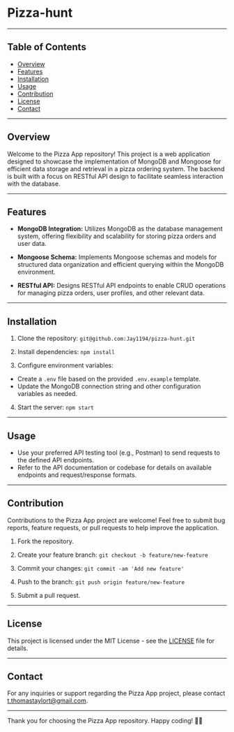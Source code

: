 # Pizza-hunt

---

## Table of Contents

- [Overview](#overview)
- [Features](#features)
- [Installation](#installation)
- [Usage](#usage)
- [Contribution](#contribution)
- [License](#license)
- [Contact](#contact)

---

## Overview

Welcome to the Pizza App repository! This project is a web application designed to showcase the implementation of MongoDB and Mongoose for efficient data storage and retrieval in a pizza ordering system. The backend is built with a focus on RESTful API design to facilitate seamless interaction with the database.

---

## Features

- **MongoDB Integration:** Utilizes MongoDB as the database management system, offering flexibility and scalability for storing pizza orders and user data.
  
- **Mongoose Schema:** Implements Mongoose schemas and models for structured data organization and efficient querying within the MongoDB environment.

- **RESTful API:** Designs RESTful API endpoints to enable CRUD operations for managing pizza orders, user profiles, and other relevant data.

---

## Installation

1. Clone the repository:
   `git@github.com:Jay1194/pizza-hunt.git`


2. Install dependencies:
   `npm install`


3. Configure environment variables:
- Create a `.env` file based on the provided `.env.example` template.
- Update the MongoDB connection string and other configuration variables as needed.

4. Start the server:
   `npm start`


---

## Usage

- Use your preferred API testing tool (e.g., Postman) to send requests to the defined API endpoints.
- Refer to the API documentation or codebase for details on available endpoints and request/response formats.

---

## Contribution

Contributions to the Pizza App project are welcome! Feel free to submit bug reports, feature requests, or pull requests to help improve the application.

1. Fork the repository.
2. Create your feature branch:
   `git checkout -b feature/new-feature`

3. Commit your changes:
   `git commit -am 'Add new feature'`

4. Push to the branch:
   `git push origin feature/new-feature`

5. Submit a pull request.

---

## License

This project is licensed under the MIT License - see the [LICENSE](LICENSE) file for details.

---

## Contact

For any inquiries or support regarding the Pizza App project, please contact [t.thomastaylort@gmail.com](mailto:t.thomastaylort@gmail.com).

---

Thank you for choosing the Pizza App repository. Happy coding! 🍕🚀






